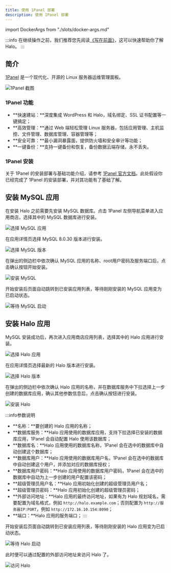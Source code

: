 ```yaml
---
title: 使用 1Panel 部署
description: 使用 1Panel 部署
---
```


import DockerArgs from "./slots/docker-args.md"

:::info
在继续操作之前，我们推荐您先阅读[《写在前面》](../prepare)，这可以快速帮助你了解 Halo。
:::

## 简介

[1Panel](https://1panel.cn) 是一个现代化、开源的 Linux 服务器运维管理面板。

![1Panel 截图](https://1panel.cn/docs/img/index/overview.png)

### 1Panel 功能

- **快速建站：**深度集成 WordPress 和 Halo，域名绑定、SSL 证书配置等一键搞定；
- **高效管理：**通过 Web 端轻松管理 Linux 服务器，包括应用管理、主机监控、文件管理、数据库管理、容器管理等；
- **安全可靠：**最小漏洞暴露面，提供防火墙和安全审计等功能；
- **一键备份：**支持一键备份和恢复，备份数据云端存储，永不丢失。

### 1Panel 安装

关于 1Panel 的安装部署与基础功能介绍，请参考 [1Panel 官方文档](https://1panel.cn/docs/installation/online_installation/)。此处假设你已经完成了 1Panel 的安装部署，并对其功能有了基础了解。

## 安装 MySQL 应用

在安装 Halo 之前需要先安装 MySQL 数据库。点击 1Panel 左侧导航菜单进入应用商店，选择其中的 MySQL 数据库进行安装。

![选择 MySQL 应用](/img/install/1panel-install-mysql.png)

在应用详情页选择 MySQL 8.0.30 版本进行安装。

![选择 MySQL 版本](/img/install/1panel-mysql-version.png)

在弹出的侧边栏中依次确认 MySQL 应用的名称、root用户密码及服务端口后，点击确认按钮开始安装。

![安装 MySQL](/img/install/1panel-mysql-config.png)

开始安装后页面自动跳转到已安装应用列表，等待刚刚安装的 MySQL 应用变为已启动状态。

![等待 MySQL 启动](/img/install/1panel-mysql-status.png)

## 安装 Halo 应用

MySQL 安装成功后，再次进入应用商店应用列表，选择其中的 Halo 应用进行安装。

![选择 Halo 应用](/img/install/1panel-install-halo.png)

在应用详情页选择最新的 Halo 版本进行安装。

![选择 Halo 版本](/img/install/1panel-halo-version.png)

在弹出的侧边栏中依次确认 Halo 应用的名称，并在数据库服务中下拉选择上一步创建的数据库应用，确认其他参数信息后，点击确认按钮进行安装。

![安装 Halo](/img/install/1panel-halo-config.png)

:::info参数说明

- **名称：**要创建的 Halo 应用的名称；
- **数据库服务：**Halo 应用使用的数据库应用，支持下拉选择已安装的数据库应用，1Panel 会自动配置 Halo 使用该数据库；
- **数据库名：**Halo 应用使用的数据库名称，1Panel 会在选中的数据库中自动创建这个数据库；
- **数据库用户：**Halo 应用使用的数据库用户名，1Panel 会在选中的数据库中自动创建这个用户，并添加对应的数据库授权；
- **数据库用户密码：**Halo 应用使用的数据库用户密码，1Panel 会在选中的数据库中自动为上一步创建的用户配置该密码；
- **超级管理员用户名：**Halo 应用初始化创建的超级管理员用户名；
- **超级管理员密码：**Halo 应用初始化创建的超级管理员密码；
- **外部访问地址：**Halo 应用的最终访问地址，如果有为 Halo 规划域名，需要配置为域名格式，例如 `http://halo.example.com`；否则配置为 `http://服务器IP:PORT`，例如 `http://172.16.10.154:8090`；
- **端口：**Halo 应用的服务端口；
:::

开始安装后页面自动跳转到已安装应用列表，等待刚刚安装的 Halo 应用变为已启动状态。

![等待 Halo 启动](/img/install/1panel-halo-status.png)

此时便可以通过配置的外部访问地址来访问 Halo 了。

![访问 Halo](/img/install/1panel-access-halo.png)
